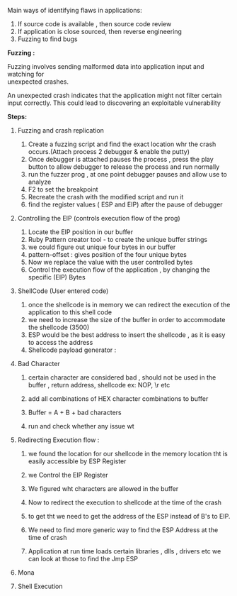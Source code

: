 Main ways of identifying flaws in applications:

1. If source code is available , then source code review 
2. If application is close sourced, then reverse engineering
3. Fuzzing to find bugs

**Fuzzing :**

Fuzzing involves sending malformed data into application input and watching for  
 unexpected crashes.

An unexpected crash indicates that the application might not filter certain input correctly. This could lead to discovering an exploitable vulnerability

**Steps:**

1. Fuzzing and crash replication
   1. Create a fuzzing script and find the exact location whr the crash occurs.\(Attach process 2 debugger & enable the putty\)
   2. Once debugger is attached pauses the process , press the play button to allow debugger to release the process and run normally
   3. run the fuzzer prog , at one point debugger pauses and allow use to analyze
   4. F2 to set the breakpoint
   5. Recreate the crash with the modified script and run it
   6. find the register values \( ESP and EIP\) after the pause of debugger
2. Controlling the EIP \(controls execution flow of the prog\)
   1. Locate the EIP position in our buffer
   2. Ruby Pattern creator tool - to create the unique buffer strings
   3. we could figure out unique four bytes in our buffer
   4. pattern-offset : gives position of the four unique bytes
   5. Now we replace the value with the user controlled bytes 
   6. Control the execution flow of the application , by changing the specific \(EIP\) Bytes
3. ShellCode \(User entered code\)
   1. once the shellcode is in memory we can redirect the execution of the application to this shell code
   2. we need to increase the size of the buffer in order to accommodate the shellcode \(3500\)
   3. ESP would be the best address to insert the shellcode , as it is easy to access the address
   4. Shellcode payload generator : 
4. Bad Character

   1. certain character are considered bad , should not be used in the buffer , return address, shellcode  ex: NOP, \r etc

   2. add all combinations of HEX character combinations to buffer

   3. Buffer = A + B + bad characters

   4. run and check whether any issue wt 

5. Redirecting Execution flow :

   1. we found the location for our shellcode in the memory location tht is easily accessible by ESP Register

   2. we Control the EIP Register

   3. We figured wht characters are allowed in the buffer

   4. Now to redirect the execution to shellcode at the time of the crash 

   5. to get tht we need to get the address of the ESP instead of B's to EIP.

   6. We need to find more generic way to find the ESP Address at the time of crash

   7. Application at run time loads certain libraries , dlls , drivers etc we can look at those to find the Jmp ESP

6. Mona
7. Shell Execution



